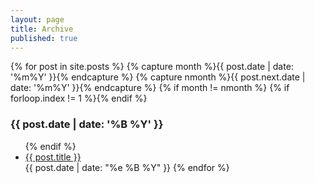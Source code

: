 ```yaml
---
layout: page
title: Archive
published: true
---
```


{% for post in site.posts %}
    {% capture month %}{{ post.date | date: '%m%Y' }}{% endcapture %}
    {% capture nmonth %}{{ post.next.date | date: '%m%Y' }}{% endcapture %}
        {% if month != nmonth %}
            {% if forloop.index != 1 %}</ul>{% endif %}
            <h3>{{ post.date | date: '%B %Y' }}</h3><ul>
        {% endif %}
    <li><a href="{{ post.url }}">{{ post.title }}</a></li>
    <time>{{ post.date | date: "%e %B %Y" }}</time>
{% endfor %}